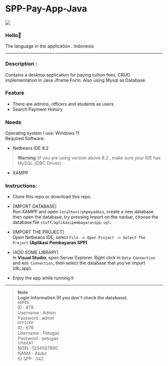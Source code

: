 # SPP-Pay-App-Java

![](https://img.shields.io/badge/Type-Desktop%20App%2FAplikasi%20Desktop-purple)

### Hello👋

The language in the application : Indonesia

---

### Description :
Contains a desktop application for paying tuition fees, CRUD implementation in Java Jframe Form. Also using Mysql as Database.

### Feature
- There are admins, officers and students as users
- Search Payment History

### Needs
Operating system I use: Windows 11\
Required Software:
- Netbeans IDE 8.2 
> __Warning__ (if you are using version above 8.2 , make sure your IDE has MySQL JDBC Driver)
- XAMPP

### Instructions:
- Clone this repo or download this repo.

- [IMPORT DATABASE]\
Run XAMPP and open `localhost/phpmyadmin`, create a new database then open the database, try pressing import on the navbar, choose the database file `stuff/aplikasipembayaranspp.sql`.

- [IMPORT THE PROJECT]\
Open Netbeans IDE, select `File -> Open Project -> Select The Project` **(Aplikasi Pembayaran SPP)**

- [ADD SOME LIBRARY]\
In **Visual Studio**, open Server Explorer. Right click in `Data Connection` and `Add Connection`, then select the database that you've import (db_spp).

- Enjoy the app while running it

---


> __Note__ \
**Login Information (If you don't check the database)**\
`ADMIN`\
ID : 878\
Username : Admin\
Password : admin\
`OFFICER`\
ID : 676\
Username : Petugas\
Password : petugas\
`STUDENT`\
NISN : 1234567890\
NAMA : Abdul\
ID SPP : 342
